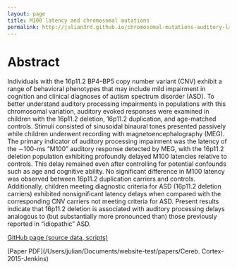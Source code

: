 ```yaml
---
layout: page
title: M100 latency and chromosomal mutations
permalink: http://julian3rd.github.io/chromosomal-mutations-auditory-latency/
---
```


# Abstract

Individuals with the 16p11.2 BP4–BP5 copy number variant (CNV) exhibit a range of behavioral phenotypes that may include mild impairment in cognition and clinical diagnoses of autism spectrum disorder (ASD). To better understand auditory processing impairments in populations with this chromosomal variation, auditory evoked responses were examined in children with the 16p11.2 deletion, 16p11.2 duplication, and age-matched controls. Stimuli consisted of sinusoidal binaural tones presented passively while children underwent recording with magnetoencephalography (MEG). The primary indicator of auditory processing impairment was the latency of the ∼100-ms “M100” auditory response detected by MEG, with the 16p11.2 deletion population exhibiting profoundly delayed M100 latencies relative to controls. This delay remained even after controlling for potential confounds such as age and cognitive ability. No significant difference in M100 latency was observed between 16p11.2 duplication carriers and controls. Additionally, children meeting diagnostic criteria for ASD (16p11.2 deletion carriers) exhibited nonsignificant latency delays when compared with the corresponding CNV carriers not meeting criteria for ASD. Present results indicate that 16p11.2 deletion is associated with auditory processing delays analogous to (but substantially more pronounced than) those previously reported in “idiopathic” ASD.

[GitHub page (source data, scripts)](http://julian3rd.github.io/chromosomal-mutations-auditory-latency/)  

[Paper PDF](/Users/julian/Documents/website-test/papers/Cereb. Cortex-2015-Jenkins)